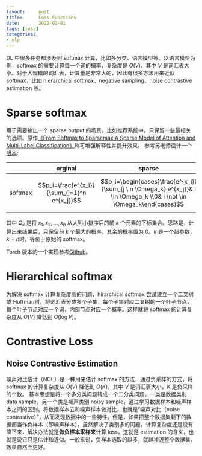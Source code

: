 ```yaml
---
layout:     post
title:      Loss Functions
date:       2022-02-01
tags: [loss]
categories: 
- nlp
---
```


DL 中很多任务都涉及到 softmax 计算，比如多分类、语言模型等。以语言模型为例，softmax 的需要计算每一个词的概率，复杂度是 $O(V)$，其中 $V$ 是词汇表大小。对于大规模的词汇表，计算量是非常大的，因此有很多方法用来近似 softmax，比如 hierarchical softmax、negative sampling、noise contrastive estimation 等。

# Sparse softmax <span id='sparse-softmax'> </span>

用于需要输出一个 sparse output 的场景，比如推荐系统中，只保留一些最相关的选项。原作[《From Softmax to Sparsemax:A Sparse Model of Attention and Multi-Label Classification》](https://arxiv.org/pdf/1602.02068.pdf)称可增强解释性并提升效果。 参考苏老师设计一个[版本](https://spaces.ac.cn/archives/8046/comment-page-2):

||orginal|sparse|
|---|---|---|
|softmax|$$p_i=\frac{e^{x_i}}{\sum_{j=1}^n e^{x_j}}$$|$$p_i=\begin{cases}\frac{e^{x_i}}{\sum_{j \in \Omega_k} e^{x_j}}& i \in \Omega_k \\0& i \not \in \Omega_k\end{cases}$$|

其中 $\Omega_k$ 是将 $x_1, x_2, ..., x_n$ 从大到小排序后的前 $k$ 个元素的下标集合。思路是，计算出来结果后，只保留前 $k$ 个最大的概率，其余的概率置为 0。$k$ 是一个超参数，$k=n$时，等价于原始的 softmax。

Torch 版本的一个实现参考[Github](https://github.com/KrisKorrel/sparsemax-pytorch/blob/master/sparsemax.py)。


# Hierarchical softmax <span id='hierarchical-softmax'> </span>
为解决 softmax 计算复杂度高的问题，hirarchical softmax 尝试建立一个二叉树或 Huffman树，将词汇表分成多个子集，每个子集对应二叉树的一个叶子节点，每个叶子节点对应一个词，内部节点对应一个概率。这样就将 softmax 的计算复杂度从 $O(V)$ 降低到 $O(\log V)$。



# Contrastive Loss

## Noise Contrastive Estimation
噪声对比估计（NCE）是一种用来估计 softmax 的方法，通过负采样的方式，将 softmax 的计算复杂度从 $O(V)$ 降低到 $O(K)$，其中 $V$ 是词汇表大小，$K$ 是负采样的个数。
基本思想是将一个多分类问题转成一个二分类问题，一类是数据类别 data sample，另一个类是噪声类别 noisy sample，通过学习数据样本和噪声样本之间的区别，将数据样本去和噪声样本做对比，也就是“噪声对比（noise contrastive）”，从而发现数据中的一些特性。但是，如果把整个数据集剩下的数据都当作负样本（即噪声样本），虽然解决了类别多的问题，计算复杂度还是没有降下来，解决办法就是**做负样本采样来**计算 loss，这就是 estimation 的含义，也就是说它只是估计和近似。一般来说，负样本选取的越多，就越接近整个数据集，效果自然会更好。

